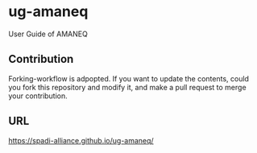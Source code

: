 # ug-amaneq
User Guide of AMANEQ 

## Contribution

Forking-workflow is adpopted. If you want to update the contents, could you fork this repository and modify it, and make a pull request to merge your contribution.

## URL

https://spadi-alliance.github.io/ug-amaneq/
